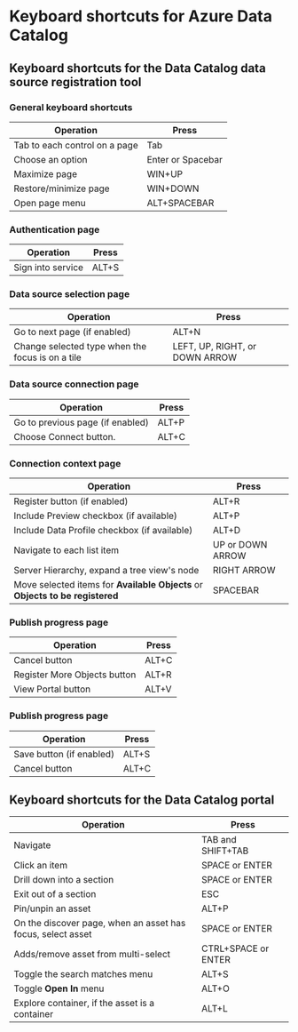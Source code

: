<properties
	pageTitle="Azure Data Catalog  | Microsoft Azure"
	description="This article shows the Keyboard shortcuts for Azure Data Catalog."
	services="data-catalog"
	documentationCenter=""
	authors="spelluru"
	manager="NA"
	editor=""
	tags=""/>
<tags
	ms.service="data-catalog"
	ms.devlang="NA"
	ms.topic="article"
	ms.tgt_pltfrm="NA"
	ms.workload="data-catalog"
	ms.date="09/13/2016"
	ms.author="spelluru"/>

# Keyboard shortcuts for Azure Data Catalog

## Keyboard shortcuts for the Data Catalog data source registration tool

### General keyboard shortcuts

|Operation|Press
|---|---
|Tab to each control on a page|Tab
|Choose an option|Enter or Spacebar
|Maximize page|WIN+UP
|Restore/minimize page | WIN+DOWN
|Open page menu| ALT+SPACEBAR


### Authentication page

|Operation|Press
|---|---
|Sign into service|ALT+S

### Data source selection page

|Operation|Press
|---|---
|Go to next page (if enabled)|ALT+N
|Change selected type when the focus is on a tile|LEFT, UP, RIGHT, or DOWN ARROW

### Data source connection page

|Operation|Press
|---|---
|Go to previous page (if enabled)|ALT+P
|Choose Connect button.| ALT+C

### Connection context page

|Operation|Press
|---|---
|Register button (if enabled)| ALT+R
|Include Preview checkbox (if available)|ALT+P
|Include Data Profile checkbox (if available)|ALT+D
|Navigate to each list item|UP or DOWN ARROW
| Server Hierarchy, expand a tree view's node |RIGHT ARROW
| Move selected items for **Available Objects** or **Objects to be registered** | SPACEBAR

### Publish progress page

|Operation|Press
|---|---
|Cancel button|ALT+C
|Register More Objects button| ALT+R
|View Portal button  | ALT+V

### Publish progress page

|Operation|Press
|---|---
|Save button (if enabled)| ALT+S
|Cancel button|ALT+C

## Keyboard shortcuts for the Data Catalog portal

|Operation|Press
|---|---
|Navigate| TAB and SHIFT+TAB
|Click an item| SPACE or ENTER
|Drill down into a section| SPACE or ENTER
|Exit out of a section| ESC
|Pin/unpin an asset| ALT+P
|On the discover page, when an asset has focus, select asset| SPACE or ENTER
|Adds/remove asset from multi-select| CTRL+SPACE or ENTER
|Toggle the search matches menu| ALT+S
|Toggle **Open In** menu | ALT+O
|Explore container, if the asset is a container | ALT+L
